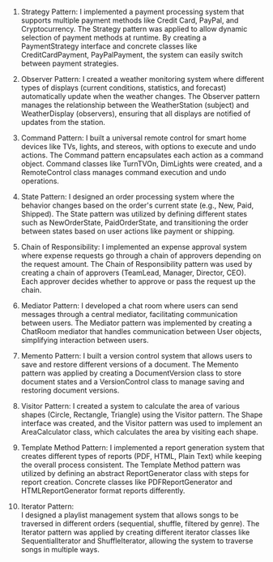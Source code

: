 1. Strategy Pattern: 
I implemented a payment processing system that supports multiple payment methods like Credit Card, PayPal, and Cryptocurrency.
The Strategy pattern was applied to allow dynamic selection of payment methods at runtime. By creating a PaymentStrategy interface and concrete classes like CreditCardPayment, PayPalPayment, the system can easily switch between payment strategies.

2. Observer Pattern:
I created a weather monitoring system where different types of displays (current conditions, statistics, and forecast) automatically update when the weather changes.
The Observer pattern manages the relationship between the WeatherStation (subject) and WeatherDisplay (observers), ensuring that all displays are notified of updates from the station.

3. Command Pattern: 
I built a universal remote control for smart home devices like TVs, lights, and stereos, with options to execute and undo actions.
The Command pattern encapsulates each action as a command object. Command classes like TurnTVOn, DimLights were created, and a RemoteControl class manages command execution and undo operations.

4. State Pattern: 
I designed an order processing system where the behavior changes based on the order's current state (e.g., New, Paid, Shipped).
The State pattern was utilized by defining different states such as NewOrderState, PaidOrderState, and transitioning the order between states based on user actions like payment or shipping.

5. Chain of Responsibility:
I implemented an expense approval system where expense requests go through a chain of approvers depending on the request amount.
The Chain of Responsibility pattern was used by creating a chain of approvers (TeamLead, Manager, Director, CEO). Each approver decides whether to approve or pass the request up the chain.

6. Mediator Pattern: 
I developed a chat room where users can send messages through a central mediator, facilitating communication between users.
The Mediator pattern was implemented by creating a ChatRoom mediator that handles communication between User objects, simplifying interaction between users.

7. Memento Pattern: 
I built a version control system that allows users to save and restore different versions of a document.
The Memento pattern was applied by creating a DocumentVersion class to store document states and a VersionControl class to manage saving and restoring document versions.

8. Visitor Pattern: 
I created a system to calculate the area of various shapes (Circle, Rectangle, Triangle) using the Visitor pattern.
The Shape interface was created, and the Visitor pattern was used to implement an AreaCalculator class, which calculates the area by visiting each shape.

9. Template Method Pattern:
I implemented a report generation system that creates different types of reports (PDF, HTML, Plain Text) while keeping the overall process consistent.
The Template Method pattern was utilized by defining an abstract ReportGenerator class with steps for report creation. Concrete classes like PDFReportGenerator and HTMLReportGenerator format reports differently.

10. Iterator Pattern:  
I designed a playlist management system that allows songs to be traversed in different orders (sequential, shuffle, filtered by genre).
The Iterator pattern was applied by creating different iterator classes like SequentialIterator and ShuffleIterator, allowing the system to traverse songs in multiple ways.
